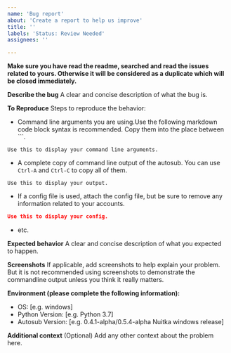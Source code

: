 ```yaml
---
name: 'Bug report'
about: 'Create a report to help us improve'
title: ''
labels: 'Status: Review Needed'
assignees: ''

---
```


**Make sure you have read the readme, searched and read the issues related to yours. Otherwise it will be considered as a duplicate which will be closed immediately.**

**Describe the bug**
A clear and concise description of what the bug is.

**To Reproduce**
Steps to reproduce the behavior:

- Command line arguments you are using.Use the following markdown code block syntax is recommended. Copy them into the place between \`\`\`.

```
Use this to display your command line arguments.
```

- A complete copy of command line output of the autosub. You can use `Ctrl-A` and `Ctrl-C` to copy all of them. 

```
Use this to display your output.
```

- If a config file is used, attach the config file, but be sure to remove any information related to your accounts.

```json
Use this to display your config.
```

- etc.

**Expected behavior**
A clear and concise description of what you expected to happen.

**Screenshots**
If applicable, add screenshots to help explain your problem. But it is not recommended using screenshots to demonstrate the commandline output unless you think it really matters.

**Environment (please complete the following information):**

- OS: [e.g. windows]
- Python Version: [e.g. Python 3.7]
- Autosub Version: [e.g. 0.4.1-alpha/0.5.4-alpha Nuitka windows release]

**Additional context** (Optional)
Add any other context about the problem here.
